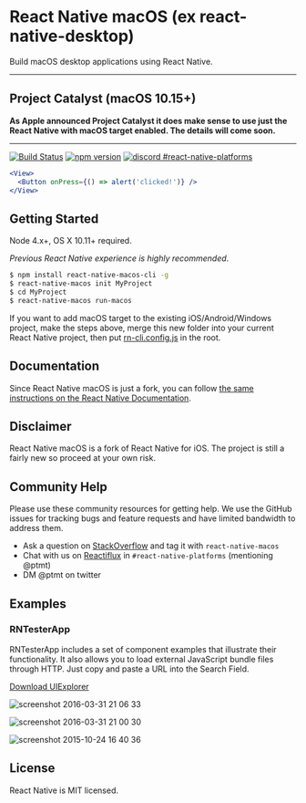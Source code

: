 # React Native macOS (ex react-native-desktop)

Build macOS desktop applications using React Native.

----

## Project Catalyst (macOS 10.15+)

**As Apple announced Project Catalyst it does make sense to use just the React Native with macOS target enabled. The details will come soon.**

----

[![Build Status](https://travis-ci.org/ptmt/react-native-macos.svg)](https://travis-ci.org/ptmt/react-native-macos) [![npm version](https://badge.fury.io/js/react-native-macos.svg)](https://badge.fury.io/js/react-native-macos) [![discord #react-native-platforms](https://img.shields.io/badge/reactiflux-%23react--native--platforms-blue.svg)](http://reactiflux.com)

```jsx
<View>
  <Button onPress={() => alert('clicked!')} />
</View>
```

## Getting Started

Node 4.x+, OS X 10.11+ required.

_Previous React Native experience is highly recommended_.

```bash
$ npm install react-native-macos-cli -g
$ react-native-macos init MyProject
$ cd MyProject
$ react-native-macos run-macos
```

If you want to add macOS target to the existing iOS/Android/Windows project, make the steps above, merge this new folder into your current React Native project, then put [rn-cli.config.js](https://gist.github.com/ptmt/b1473dead098cf53d667e355aedf2a7b) in the root.

## Documentation

Since React Native macOS is just a fork, you can follow [the same instructions on the React Native Documentation](http://facebook.github.io/react-native/docs/getting-started.html#content).

## Disclaimer

React Native macOS is a fork of React Native for iOS. The project is still a fairly new so proceed at your own risk.

## Community Help

Please use these community resources for getting help. We use the GitHub issues for tracking bugs and feature requests and have limited bandwidth to address them.

- Ask a question on [StackOverflow](https://stackoverflow.com/) and tag it with `react-native-macos`
- Chat with us on [Reactiflux](https://discord.gg/0ZcbPKXt5bWJVmUY) in `#react-native-platforms` (mentioning @ptmt)
- DM @ptmt on twitter

## Examples

### RNTesterApp

RNTesterApp includes a set of component examples that illustrate their functionality. It also allows you to load external JavaScript bundle files through HTTP. Just copy and paste a URL into the Search Field.

[Download UIExplorer](https://github.com/ptmt/react-native-macos/files/199128/UIExplorer.zip)

![screenshot 2016-03-31 21 06 33](https://cloud.githubusercontent.com/assets/1004115/14185918/91648d8c-f784-11e5-82b6-fcd08b74b89a.png)

![screenshot 2016-03-31 21 00 30](https://cloud.githubusercontent.com/assets/1004115/14185806/1cd2dfdc-f784-11e5-8c14-de0ca21f7ead.png)

![screenshot 2015-10-24 16 40 36](https://cloud.githubusercontent.com/assets/1004115/14185895/7c133eb0-f784-11e5-8e3c-ca36aa351a26.png)

## License

React Native is MIT licensed.
